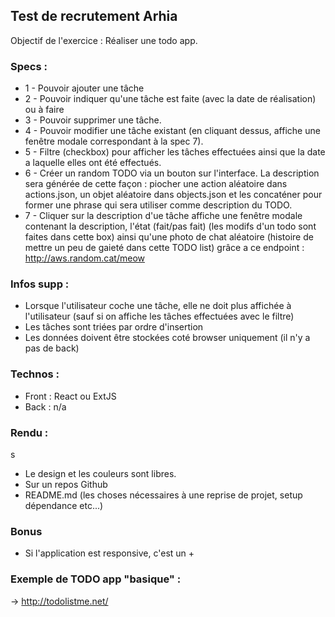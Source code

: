 ## Test de recrutement Arhia

Objectif de l'exercice : Réaliser une todo app.

### Specs :

  - 1 - Pouvoir ajouter une tâche
  -  2 - Pouvoir indiquer qu'une tâche est faite (avec la date de réalisation) ou à faire
  -  3 - Pouvoir supprimer une tâche.
  -  4 - Pouvoir modifier une tâche existant (en cliquant dessus, affiche une fenêtre modale correspondant à la spec 7).
  -  5 - Filtre (checkbox) pour afficher les tâches effectuées ainsi que la date a laquelle elles ont été effectués.
  -  6 - Créer un random TODO via un bouton sur l'interface. La description sera générée de cette façon : piocher une action aléatoire dans actions.json, un objet aléatoire dans objects.json et les concaténer pour former une phrase qui sera utiliser comme description du TODO.
  -  7 - Cliquer sur la description d'ue tâche affiche une fenêtre modale contenant la description, l'état (fait/pas fait) (les modifs d'un todo sont faites dans cette box) ainsi qu'une photo de chat aléatoire (histoire de mettre un peu de gaieté dans cette TODO list) grâce a ce endpoint : http://aws.random.cat/meow

### Infos supp :

- Lorsque l'utilisateur coche une tâche, elle ne doit plus affichée à l'utilisateur (sauf si on affiche les tâches effectuées avec le filtre)
- Les tâches sont triées par ordre d'insertion
- Les données doivent être stockées coté browser uniquement (il n'y a pas de back)

### Technos :

- Front :  React ou ExtJS
- Back : n/a

### Rendu :
s
- Le design et les couleurs sont libres.
- Sur un repos Github
- README.md (les choses nécessaires à une reprise de projet, setup dépendance etc...)

### Bonus

- Si l'application est responsive, c'est un +

### Exemple de TODO app "basique" :

-> http://todolistme.net/